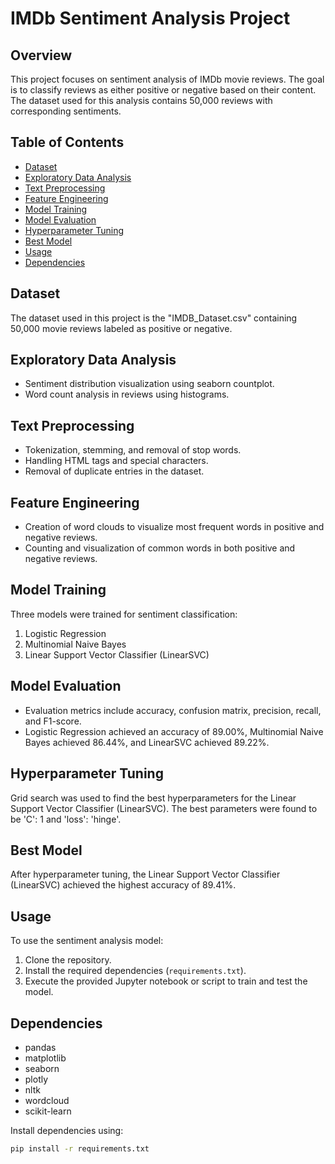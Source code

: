 # IMDb Sentiment Analysis Project

## Overview

This project focuses on sentiment analysis of IMDb movie reviews. The goal is to classify reviews as either positive or negative based on their content. The dataset used for this analysis contains 50,000 reviews with corresponding sentiments.

## Table of Contents

- [Dataset](#dataset)
- [Exploratory Data Analysis](#exploratory-data-analysis)
- [Text Preprocessing](#text-preprocessing)
- [Feature Engineering](#feature-engineering)
- [Model Training](#model-training)
- [Model Evaluation](#model-evaluation)
- [Hyperparameter Tuning](#hyperparameter-tuning)
- [Best Model](#best-model)
- [Usage](#usage)
- [Dependencies](#dependencies)

## Dataset

The dataset used in this project is the "IMDB_Dataset.csv" containing 50,000 movie reviews labeled as positive or negative.

## Exploratory Data Analysis

- Sentiment distribution visualization using seaborn countplot.
- Word count analysis in reviews using histograms.

## Text Preprocessing

- Tokenization, stemming, and removal of stop words.
- Handling HTML tags and special characters.
- Removal of duplicate entries in the dataset.

## Feature Engineering

- Creation of word clouds to visualize most frequent words in positive and negative reviews.
- Counting and visualization of common words in both positive and negative reviews.

## Model Training

Three models were trained for sentiment classification:

1. Logistic Regression
2. Multinomial Naive Bayes
3. Linear Support Vector Classifier (LinearSVC)

## Model Evaluation

- Evaluation metrics include accuracy, confusion matrix, precision, recall, and F1-score.
- Logistic Regression achieved an accuracy of 89.00%, Multinomial Naive Bayes achieved 86.44%, and LinearSVC achieved 89.22%.

## Hyperparameter Tuning

Grid search was used to find the best hyperparameters for the Linear Support Vector Classifier (LinearSVC). The best parameters were found to be 'C': 1 and 'loss': 'hinge'.

## Best Model

After hyperparameter tuning, the Linear Support Vector Classifier (LinearSVC) achieved the highest accuracy of 89.41%.

## Usage

To use the sentiment analysis model:

1. Clone the repository.
2. Install the required dependencies (`requirements.txt`).
3. Execute the provided Jupyter notebook or script to train and test the model.

## Dependencies

- pandas
- matplotlib
- seaborn
- plotly
- nltk
- wordcloud
- scikit-learn

Install dependencies using:

```bash
pip install -r requirements.txt

